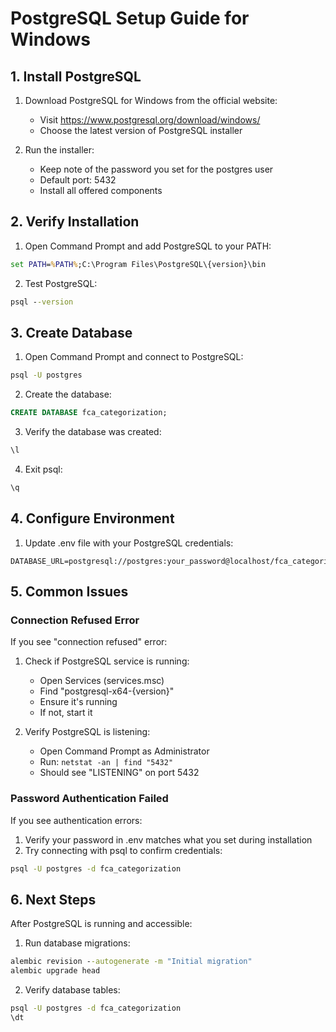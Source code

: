 # PostgreSQL Setup Guide for Windows

## 1. Install PostgreSQL

1. Download PostgreSQL for Windows from the official website:
   - Visit https://www.postgresql.org/download/windows/
   - Choose the latest version of PostgreSQL installer

2. Run the installer:
   - Keep note of the password you set for the postgres user
   - Default port: 5432
   - Install all offered components

## 2. Verify Installation

1. Open Command Prompt and add PostgreSQL to your PATH:
```cmd
set PATH=%PATH%;C:\Program Files\PostgreSQL\{version}\bin
```

2. Test PostgreSQL:
```cmd
psql --version
```

## 3. Create Database

1. Open Command Prompt and connect to PostgreSQL:
```cmd
psql -U postgres
```

2. Create the database:
```sql
CREATE DATABASE fca_categorization;
```

3. Verify the database was created:
```sql
\l
```

4. Exit psql:
```sql
\q
```

## 4. Configure Environment

1. Update .env file with your PostgreSQL credentials:
```env
DATABASE_URL=postgresql://postgres:your_password@localhost/fca_categorization
```

## 5. Common Issues

### Connection Refused Error
If you see "connection refused" error:
1. Check if PostgreSQL service is running:
   - Open Services (services.msc)
   - Find "postgresql-x64-{version}"
   - Ensure it's running
   - If not, start it

2. Verify PostgreSQL is listening:
   - Open Command Prompt as Administrator
   - Run: `netstat -an | find "5432"`
   - Should see "LISTENING" on port 5432

### Password Authentication Failed
If you see authentication errors:
1. Verify your password in .env matches what you set during installation
2. Try connecting with psql to confirm credentials:
```cmd
psql -U postgres -d fca_categorization
```

## 6. Next Steps

After PostgreSQL is running and accessible:
1. Run database migrations:
```cmd
alembic revision --autogenerate -m "Initial migration"
alembic upgrade head
```

2. Verify database tables:
```cmd
psql -U postgres -d fca_categorization
\dt
